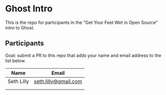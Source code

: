 # Ghost Intro

This is the repo for participants in the "Get Your Feet Wet in Open Source" intro to Ghost.

## Participants

Goal: submit a PR to this repo that adds your name and email address to the list below.

| Name | Email |
|---|---|
| Seth Lilly | seth.lilly@gmail.com |
|   |   |
|   |   |
